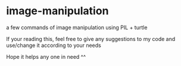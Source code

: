 # image-manipulation
a few commands of image manipulation using PIL + turtle

If your reading this, feel free to give any suggestions to my code and use/change it according to your needs

Hope it helps any one in need ^^ 
